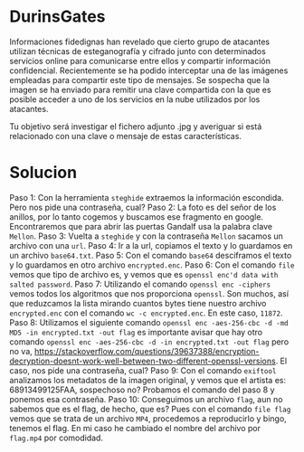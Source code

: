 # DurinsGates

Informaciones fidedignas han revelado que cierto grupo de atacantes utilizan técnicas de esteganografía y cifrado junto con determinados servicios online para comunicarse entre ellos y compartir información confidencial. Recientemente se ha podido interceptar una de las imágenes empleadas para compartir este tipo de mensajes. Se sospecha que la imagen se ha enviado para remitir una clave compartida con la que es posible acceder a uno de los servicios en la nube utilizados por los atacantes.

Tu objetivo será investigar el fichero adjunto .jpg y averiguar si está relacionado con una clave o mensaje de estas características.

# Solucion

Paso 1: Con la herramienta `steghide` extraemos la información escondida. Pero nos pide una contraseña, cual?
Paso 2: La foto es del señor de los anillos, por lo tanto cogemos y buscamos ese fragmento en google. Encontraremos que para abrir las puertas Gandalf usa la palabra clave `Mellon`.
Paso 3: Vuelta a `steghide` y con la contraseña `Mellon` sacamos un archivo con una `url`.
Paso 4: Ir a la url, copiamos el texto y lo guardamos en un archivo `base64.txt`.
Paso 5: Con el comando `base64` desciframos el texto y lo guardamos en otro archivo `encrypted.enc`.
Paso 6: Con el comando `file` vemos que tipo de archivo es, y vemos que es `openssl enc'd data with salted password`.
Paso 7: Utilizando el comando `openssl enc -ciphers` vemos todos los algoritmos que nos proporciona `openssl`. Son muchos, así que reduzcamos la lista mirando cuantos bytes tiene nuestro archivo `encrypted.enc` con el comando `wc -c encrypted.enc`. En este caso, `11872`.
Paso 8: Utilizamos el siguiente comando `openssl enc -aes-256-cbc -d -md MD5 -in encrypted.txt -out flag` es importante avisar que hay otro comando `openssl enc -aes-256-cbc -d -in encrypted.txt -out flag` pero no va, https://stackoverflow.com/questions/39637388/encryption-decryption-doesnt-work-well-between-two-different-openssl-versions. El caso, nos pide una contraseña, cual?
Paso 9: Con el comando `exiftool` analizamos los metadatos de la imagen original, y vemos que el artista es: 68913499125FAA, sospechoso no? Probamos el comando del paso 8 y ponemos esa contraseña.
Paso 10: Conseguimos un archivo `flag`, aun no sabemos que es el flag, de hecho, que es? Pues con el comando `file flag` vemos que se trata de un archivo `MP4`, procedemos a reproducirlo y bingo, tenemos el flag. En mi caso he cambiado el nombre del archivo por `flag.mp4` por comodidad.
